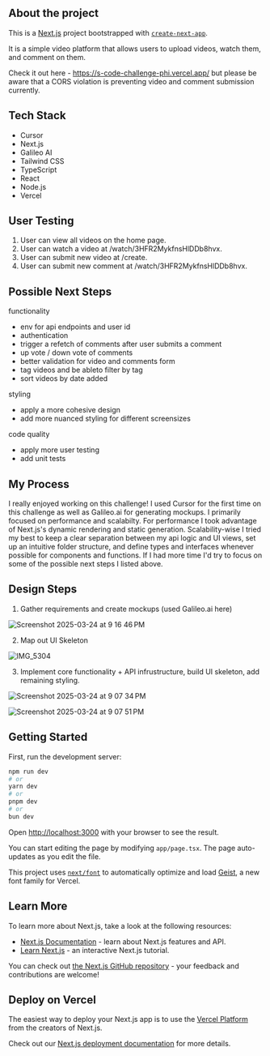 ## About the project

This is a [Next.js](https://nextjs.org) project bootstrapped with [`create-next-app`](https://nextjs.org/docs/app/api-reference/cli/create-next-app).

It is a simple video platform that allows users to upload videos, watch them, and comment on them.

Check it out here - https://s-code-challenge-phi.vercel.app/ but please be aware that a CORS violation is preventing video and comment submission currently.

## Tech Stack

- Cursor
- Next.js
- Galileo AI
- Tailwind CSS
- TypeScript
- React
- Node.js
- Vercel

## User Testing
1. User can view all videos on the home page.
2. User can watch a video at /watch/3HFR2MykfnsHlDDb8hvx.
3. User can submit new video at /create.
4. User can submit new comment at /watch/3HFR2MykfnsHlDDb8hvx.

## Possible Next Steps
functionality
- env for api endpoints and user id
- authentication
- trigger a refetch of comments after user submits a comment
- up vote / down vote of comments
- better validation for video and comments form
- tag videos and be ableto filter by tag
- sort videos by date added

styling
- apply a more cohesive design
- add more nuanced styling for different screensizes

code quality
- apply more user testing
- add unit tests

## My Process
I really enjoyed working on this challenge! I used Cursor for the first time on this challenge as well as Galileo.ai for generating mockups. I primarily focused on performance and scalabilty. For performance I took advantage of Next.js's dynamic rendering and static generation. Scalability-wise I tried my best to keep a clear separation between my api logic and UI views, set up an intuitive folder structure, and define types and interfaces whenever possible for components and functions. If I had more time I'd try to focus on some of the possible next steps I listed above.

## Design Steps

1. Gather requirements and create mockups (used Galileo.ai here)
   
![Screenshot 2025-03-24 at 9 16 46 PM](https://github.com/user-attachments/assets/3739d77d-c652-42f4-866b-dd44083ce621)




2. Map out UI Skeleton
   
![IMG_5304](https://github.com/user-attachments/assets/422b9d24-b7c7-474f-808a-ed0dce383389)



3. Implement core functionality + API infrustructure, build UI skeleton, add remaining styling.
   
![Screenshot 2025-03-24 at 9 07 34 PM](https://github.com/user-attachments/assets/8cce8e27-2892-458f-8f23-5c938de4ec43)


![Screenshot 2025-03-24 at 9 07 51 PM](https://github.com/user-attachments/assets/681129d2-cdde-418f-957d-bd718a713e3e)



## Getting Started

First, run the development server:

```bash
npm run dev
# or
yarn dev
# or
pnpm dev
# or
bun dev
```

Open [http://localhost:3000](http://localhost:3000) with your browser to see the result.

You can start editing the page by modifying `app/page.tsx`. The page auto-updates as you edit the file.

This project uses [`next/font`](https://nextjs.org/docs/app/building-your-application/optimizing/fonts) to automatically optimize and load [Geist](https://vercel.com/font), a new font family for Vercel.

## Learn More

To learn more about Next.js, take a look at the following resources:

- [Next.js Documentation](https://nextjs.org/docs) - learn about Next.js features and API.
- [Learn Next.js](https://nextjs.org/learn) - an interactive Next.js tutorial.

You can check out [the Next.js GitHub repository](https://github.com/vercel/next.js) - your feedback and contributions are welcome!

## Deploy on Vercel

The easiest way to deploy your Next.js app is to use the [Vercel Platform](https://vercel.com/new?utm_medium=default-template&filter=next.js&utm_source=create-next-app&utm_campaign=create-next-app-readme) from the creators of Next.js.

Check out our [Next.js deployment documentation](https://nextjs.org/docs/app/building-your-application/deploying) for more details.

